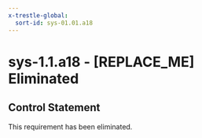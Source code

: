 ```yaml
---
x-trestle-global:
  sort-id: sys-01.01.a18
---
```


# sys-1.1.a18 - \[REPLACE_ME\] Eliminated

## Control Statement

This requirement has been eliminated.
